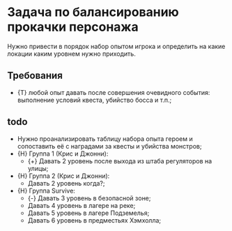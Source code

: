 # Задача по балансированию прокачки персонажа
Нужно привести в порядок набор опытом игрока и определить на какие локации каким уровнем нужно приходить.

## Требования

* {T} любой опыт давать после совершения очевидного события: выполнение условий квеста, убийство босса и т.п.;

## todo

* Нужно проанализировать таблицу набора опыта героем и сопоставить её с наградами за квесты и убийства монстров;
* {H} Группа 1 (Крис и Джонни):
   * {+} Давать 2 уровень после выхода из штаба регуляторов на улицы;
* {H} Группа 2 (Крис и Джонни):
   * Давать 2 уровень когда?;
* {H} Группа Survive:
   * {-} Давать 3 уровень в безопасной зоне;
   * Давать 4 уровень в лагере на реке;
   * Давать 5 уровень в лагере Подземелья;
   * Давать 6 уровень в предместьях Хэмхолла;